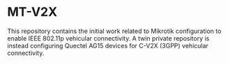 # MT-V2X

This repository contains the initial work related to Mikrotik configuration to enable IEEE 802.11p vehicular connectivity.
A twin private repository is instead configuring Quectel AG15 devices for C-V2X (3GPP) vehicular connectivity.
